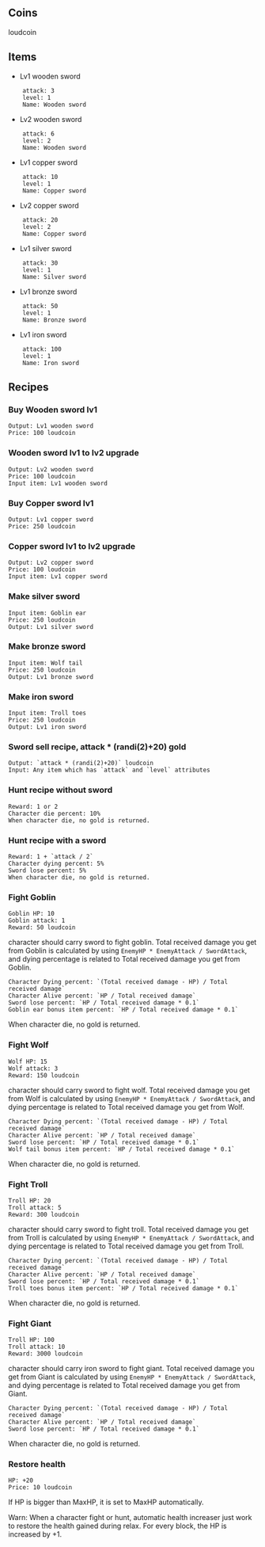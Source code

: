 
## Coins

loudcoin

## Items
- Lv1 wooden sword
```
    attack: 3
    level: 1
    Name: Wooden sword
```
- Lv2 wooden sword
```
    attack: 6
    level: 2
    Name: Wooden sword
```
- Lv1 copper sword
```
    attack: 10
    level: 1
    Name: Copper sword
```
- Lv2 copper sword
```
    attack: 20
    level: 2
    Name: Copper sword
```
- Lv1 silver sword
```
    attack: 30
    level: 1
    Name: Silver sword
```
- Lv1 bronze sword
```
    attack: 50
    level: 1
    Name: Bronze sword
```
- Lv1 iron sword
```
    attack: 100
    level: 1
    Name: Iron sword
```
## Recipes

### Buy Wooden sword lv1
```
Output: Lv1 wooden sword
Price: 100 loudcoin
```

### Wooden sword lv1 to lv2 upgrade
```
Output: Lv2 wooden sword
Price: 100 loudcoin
Input item: Lv1 wooden sword
```

### Buy Copper sword lv1
```
Output: Lv1 copper sword
Price: 250 loudcoin
```
### Copper sword lv1 to lv2 upgrade
```
Output: Lv2 copper sword
Price: 100 loudcoin
Input item: Lv1 copper sword
```

### Make silver sword
```
Input item: Goblin ear
Price: 250 loudcoin
Output: Lv1 silver sword
```

### Make bronze sword

```
Input item: Wolf tail
Price: 250 loudcoin
Output: Lv1 bronze sword
```

### Make iron sword

```
Input item: Troll toes
Price: 250 loudcoin
Output: Lv1 iron sword
```

### Sword sell recipe, attack * (randi(2)+20) gold
```
Output: `attack * (randi(2)+20)` loudcoin
Input: Any item which has `attack` and `level` attributes
```

### Hunt recipe without sword
```
Reward: 1 or 2
Character die percent: 10%
When character die, no gold is returned.
```

### Hunt recipe with a sword

```
Reward: 1 + `attack / 2`
Character dying percent: 5%
Sword lose percent: 5%
When character die, no gold is returned.
```

### Fight Goblin

```
Goblin HP: 10
Goblin attack: 1
Reward: 50 loudcoin
```

character should carry sword to fight goblin.
Total received damage you get from Goblin is calculated by using `EnemyHP * EnemyAttack / SwordAttack`, and dying percentage is related to Total received damage you get from Goblin.

```
Character Dying percent: `(Total received damage - HP) / Total received damage`
Character Alive percent: `HP / Total received damage`
Sword lose percent: `HP / Total received damage * 0.1`
Goblin ear bonus item percent: `HP / Total received damage * 0.1`
```

When character die, no gold is returned.

### Fight Wolf

```
Wolf HP: 15
Wolf attack: 3
Reward: 150 loudcoin

```
character should carry sword to fight wolf.
Total received damage you get from Wolf is calculated by using `EnemyHP * EnemyAttack / SwordAttack`, and dying percentage is related to Total received damage you get from Wolf.

```
Character Dying percent: `(Total received damage - HP) / Total received damage`
Character Alive percent: `HP / Total received damage`
Sword lose percent: `HP / Total received damage * 0.1`
Wolf tail bonus item percent: `HP / Total received damage * 0.1`
```

When character die, no gold is returned.

### Fight Troll

```
Troll HP: 20
Troll attack: 5
Reward: 300 loudcoin
```

character should carry sword to fight troll.
Total received damage you get from Troll is calculated by using `EnemyHP * EnemyAttack / SwordAttack`, and dying percentage is related to Total received damage you get from Troll.

```
Character Dying percent: `(Total received damage - HP) / Total received damage`
Character Alive percent: `HP / Total received damage`
Sword lose percent: `HP / Total received damage * 0.1`
Troll toes bonus item percent: `HP / Total received damage * 0.1`
```

When character die, no gold is returned.

### Fight Giant

```
Troll HP: 100
Troll attack: 10
Reward: 3000 loudcoin
```

character should carry iron sword to fight giant.
Total received damage you get from Giant is calculated by using `EnemyHP * EnemyAttack / SwordAttack`, and dying percentage is related to Total received damage you get from Giant.

```
Character Dying percent: `(Total received damage - HP) / Total received damage`
Character Alive percent: `HP / Total received damage`
Sword lose percent: `HP / Total received damage * 0.1`
```

When character die, no gold is returned.

### Restore health

```
HP: +20
Price: 10 loudcoin
```

If HP is bigger than MaxHP, it is set to MaxHP automatically.

Warn: When a character fight or hunt, automatic health increaser just work to restore the health gained during relax.
For every block, the HP is increased by +1.